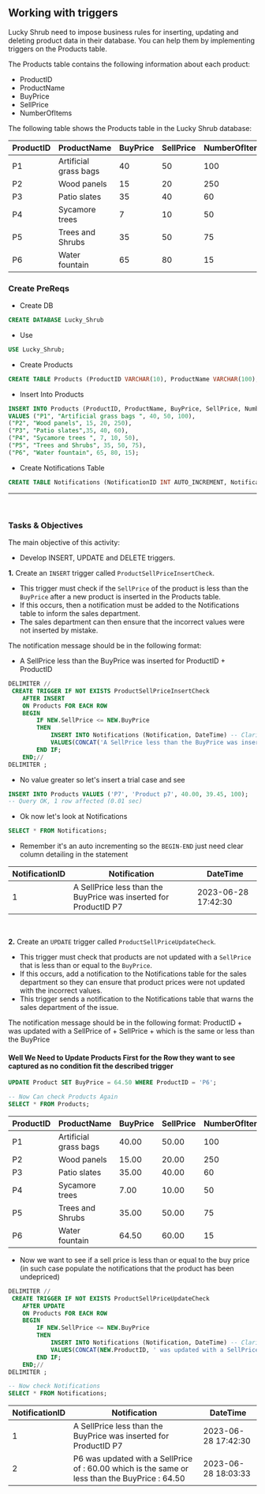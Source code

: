 ## Working with triggers
Lucky Shrub need to impose business rules for inserting, updating and deleting product data in their database. You can help them by implementing triggers on the Products table.

The Products table contains the following information about each product:
* ProductID  
* ProductName  
* BuyPrice  
* SellPrice
* NumberOfItems

The following table shows the Products table in the Lucky Shrub database:

|ProductID|ProductName|BuyPrice|SellPrice|NumberOfItems|
|------|-----|-----|-----|------|
|P1|Artificial grass bags |40|50|100|
|P2|Wood panels|15|20|250|
|P3|Patio slates|35|40|60|
|P4|Sycamore trees|7|10|50|
|P5|Trees and Shrubs|35|50|75|
|P6|Water fountain|65|80|15|

### Create PreReqs
* Create DB
```sql
CREATE DATABASE Lucky_Shrub
```
* Use
```sql
USE Lucky_Shrub;
```
* Create Products
```sql
CREATE TABLE Products (ProductID VARCHAR(10), ProductName VARCHAR(100),BuyPrice DECIMAL(6,2), SellPrice DECIMAL(6,2), NumberOfItems INT);
```
* Insert Into Products
```sql
INSERT INTO Products (ProductID, ProductName, BuyPrice, SellPrice, NumberOfITems)
VALUES ("P1", "Artificial grass bags ", 40, 50, 100),  
("P2", "Wood panels", 15, 20, 250),  
("P3", "Patio slates",35, 40, 60),  
("P4", "Sycamore trees ", 7, 10, 50),  
("P5", "Trees and Shrubs", 35, 50, 75),  
("P6", "Water fountain", 65, 80, 15);
```
* Create Notifications Table 
```sql
CREATE TABLE Notifications (NotificationID INT AUTO_INCREMENT, Notification VARCHAR(255), DateTime TIMESTAMP NOT NULL, PRIMARY KEY(NotificationID));
```

---

<br>

### Tasks & Objectives
The main objective of this activity:
* Develop INSERT, UPDATE and DELETE triggers.

**1.** Create an `INSERT` trigger called `ProductSellPriceInsertCheck`. 
* This trigger must check if the `SellPrice` of the product is less than the `BuyPrice` after a new product is inserted in the Products table. 
* If this occurs, then a notification must be added to the Notifications table to inform the sales department. 
* The sales department can then ensure that the incorrect values were not inserted by mistake.

The notification message should be in the following format: 
* A SellPrice less than the BuyPrice was inserted for ProductID + ProductID

```sql
DELIMITER //
 CREATE TRIGGER IF NOT EXISTS ProductSellPriceInsertCheck
    AFTER INSERT
    ON Products FOR EACH ROW
    BEGIN
        IF NEW.SellPrice <= NEW.BuyPrice 
        THEN
            INSERT INTO Notifications (Notification, DateTime) -- Clarify column(non-auto incrementing)
            VALUES(CONCAT('A SellPrice less than the BuyPrice was inserted for ProductID ', NEW.ProductID), CURRENT_TIME());
        END IF;
    END;//
DELIMITER ;
```

* No value greater so let's insert a trial case and see
```sql
INSERT INTO Products VALUES ('P7', 'Product p7', 40.00, 39.45, 100);
-- Query OK, 1 row affected (0.01 sec)
```
* Ok now let's look at Notifications
```sql
SELECT * FROM Notifications;
```
* Remember it's an auto incrementing so the `BEGIN-END` just need clear column detailing in the statement

| NotificationID|Notification|DateTime|
|----|-----|-----|
|1|A SellPrice less than the BuyPrice was inserted for ProductID P7 | 2023-06-28 17:42:30 |

<br>

**2.** Create an `UPDATE` trigger called `ProductSellPriceUpdateCheck`. 
* This trigger must check that products are not updated with a `SellPrice` that is less than or equal to the `BuyPrice`. 
* If this occurs, add a notification to the Notifications table for the sales department so they can ensure that product prices were not updated with the incorrect values. 
* This trigger sends a notification to the Notifications table that warns the sales department of the issue.

The notification message should be in the following format: ProductID + was updated with a SellPrice of  + SellPrice + which is the same or less than the BuyPrice

#### **Well We Need to Update Products First for the Row they want to see captured as no condition fit the described trigger** 
```sql
UPDATE Product SET BuyPrice = 64.50 WHERE ProductID = 'P6';

-- Now Can check Products Again
SELECT * FROM Products;
```
| ProductID | ProductName            | BuyPrice | SellPrice | NumberOfItems |
|-----------|------------------------|----------|-----------|---------------|
| P1        | Artificial grass bags  |    40.00 |     50.00 |           100 |
| P2        | Wood panels            |    15.00 |     20.00 |           250 |
| P3        | Patio slates           |    35.00 |     40.00 |            60 |
| P4        | Sycamore trees         |     7.00 |     10.00 |            50 |
| P5        | Trees and Shrubs       |    35.00 |     50.00 |            75 |
| P6        | Water fountain         |    64.50 |     60.00 |            15 |

* Now we want to see if a sell price is less than or equal to the buy price (in such case populate the notifications that the product has been undepriced)

```sql
DELIMITER //
 CREATE TRIGGER IF NOT EXISTS ProductSellPriceUpdateCheck
    AFTER UPDATE
    ON Products FOR EACH ROW
    BEGIN
        IF NEW.SellPrice <= NEW.BuyPrice 
        THEN
            INSERT INTO Notifications (Notification, DateTime) -- Clarify column(non-auto incrementing) - Also will use new for the updated change
            VALUES(CONCAT(NEW.ProductID, ' was updated with a SellPrice of : ', NEW.SellPrice, ' which is the same or less than the BuyPrice : ', NEW.BuyPrice), CURRENT_TIME());
        END IF;
    END;//
DELIMITER ;

-- Now check Notifications
SELECT * FROM Notifications;
```
| NotificationID|Notification|DateTime|
|----|-----|-----|
|1|A SellPrice less than the BuyPrice was inserted for ProductID P7 | 2023-06-28 17:42:30 |
|2|P6 was updated with a SellPrice of : 60.00 which is the same or less than the BuyPrice : 64.50| 2023-06-28 18:03:33 |

<br>


